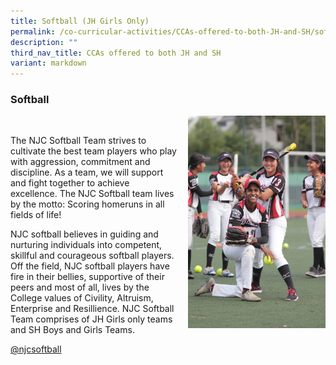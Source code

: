 ```yaml
---
title: Softball (JH Girls Only)
permalink: /co-curricular-activities/CCAs-offered-to-both-JH-and-SH/softball/
description: ""
third_nav_title: CCAs offered to both JH and SH
variant: markdown
---
```

### Softball

<img src="/images/softball1.png" style="width:220px;height:340px;margin-left:15px;" align="right"> <br>

The NJC Softball Team strives to cultivate the best team players who play with aggression, commitment and discipline. As a team, we will support and fight together to achieve excellence. The NJC Softball team lives by the motto: Scoring homeruns in all fields of life!

NJC softball believes in guiding and nurturing individuals into competent, skillful and courageous softball players. Off the field, NJC softball players have fire in their bellies, supportive of their peers and most of all, lives by the College values of Civility, Altruism, Enterprise and Resillience. NJC Softball Team comprises of JH Girls only teams and SH Boys and Girls Teams.

[@njcsoftball](https://www.instagram.com/njcsoftball/)